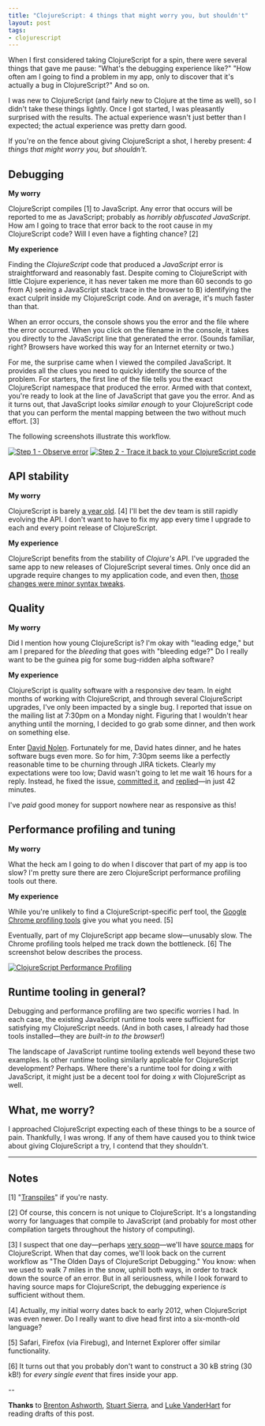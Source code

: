 ```yaml
---
title: "ClojureScript: 4 things that might worry you, but shouldn't"
layout: post
tags:
- clojurescript
---
```


When I first considered taking ClojureScript for a spin, there were several things that gave me pause:
"What's the debugging experience like?"
"How often am I going to find a problem in my app, only to discover that it's actually a bug in ClojureScript?"
And so on.

I was new to ClojureScript (and fairly new to Clojure at the time as well), so I didn't take these things lightly.
Once I got started, I was pleasantly surprised with the results.
The actual experience wasn't just better than I expected; the actual experience was pretty darn good.

If you're on the fence about giving ClojureScript a shot, I hereby present: *4 things that might worry you, but shouldn't*.


## Debugging

**My worry**

ClojureScript compiles [1] to JavaScript.
Any error that occurs will be reported to me as JavaScript; probably as *horribly obfuscated JavaScript*.
How am I going to trace that error back to the root cause in my ClojureScript code?
Will I even have a fighting chance? [2]

**My experience**

Finding the *ClojureScript* code that produced a *JavaScript* error is straightforward and reasonably fast.
Despite coming to ClojureScript with little Clojure experience, it has never taken me more than 60 seconds to go from
A) seeing a JavaScript stack trace in the browser to
B) identifying the exact culprit inside my ClojureScript code.
And on average, it's much faster than that.

When an error occurs, the console shows you the error and the file where the error occurred.
When you click on the filename in the console, it takes you directly to the JavaScript line that generated the error.
(Sounds familiar, right? Browsers have worked this way for an Internet eternity or two.)

For me, the surprise came when I viewed the compiled JavaScript.
It provides all the clues you need to quickly identify the source of the problem.
For starters, the first line of the file tells you the exact ClojureScript namespace that produced the error.
Armed with that context, you're ready to look at the line of JavaScript that gave you the error.
And as it turns out, that JavaScript looks *similar enough* to your ClojureScript code that you can perform the mental mapping between the two without much effort. [3]

The following screenshots illustrate this workflow.

[![Step 1 - Observe error](http://jasonrudolph.com/resources/201209-cljs-debugging-1-thumb.png "Step 1 - Observe error")](http://jasonrudolph.com/resources/201209-cljs-debugging-1.png)
[![Step 2 - Trace it back to your ClojureScript code](http://jasonrudolph.com/resources/201209-cljs-debugging-2-thumb.png "Step 2 - Trace it back to your ClojureScript code")](http://jasonrudolph.com/resources/201209-cljs-debugging-2.png)


## API stability

**My worry**

ClojureScript is barely [a year old](https://twitter.com/jasonrudolph/status/226271633181143040). [4]
I'll bet the dev team is still rapidly evolving the API.
I don't want to have to fix my app every time I upgrade to each and every point release of ClojureScript.

**My experience**

ClojureScript benefits from the stability of *Clojure's* API.
I've upgraded the same app to new releases of ClojureScript several times.
Only once did an upgrade require changes to my application code, and even then, [those changes were minor syntax tweaks](https://github.com/jasonrudolph/one-rep-max/commit/014f8d71a99353b2b0b8490c262eea8de69a3ca3).


## Quality

**My worry**

Did I mention how young ClojureScript is?
I'm okay with "leading edge," but am I prepared for the *bleeding* that goes with "bleeding edge?"
Do I really want to be the guinea pig for some bug-ridden alpha software?

**My experience**

ClojureScript is quality software with a responsive dev team.
In eight months of working with ClojureScript, and through several ClojureScript upgrades, I've only been impacted by a single bug.
I reported that issue on the mailing list at 7:30pm on a Monday night.
Figuring that I wouldn't hear anything until the morning, I decided to go grab some dinner, and then work on something else.

Enter [David Nolen](https://twitter.com/swannodette).
Fortunately for me, David hates dinner, and he hates software bugs even more.
So for him, 7:30pm seems like a perfectly reasonable time to be churning through JIRA tickets.
Clearly my expectations were too low; David wasn't going to let me wait 16 hours for a reply.
Instead, he fixed the issue, [committed it](https://github.com/clojure/clojurescript/commit/9319579), and [replied](https://groups.google.com/d/msg/clojure-dev/I2T5Nn7gu3Q/pwpCe2IvBxEJ)—in just 42 minutes.

I've *paid* good money for support nowhere near as responsive as this!


## Performance profiling and tuning

**My worry**

What the heck am I going to do when I discover that part of my app is too slow?
I'm pretty sure there are zero ClojureScript performance profiling tools out there.

**My experience**

While you're unlikely to find a ClojureScript-specific perf tool, the [Google Chrome profiling tools](https://developers.google.com/chrome-developer-tools/docs/cpu-profiling) give you what you need. [5]

Eventually, part of my ClojureScript app became slow—unusably slow.
The Chrome profiling tools helped me track down the bottleneck. [6]
The screenshot below describes the process.

[![ClojureScript Performance Profiling](http://jasonrudolph.com/resources/201209-cljs-performance-profiling-thumb.png "ClojureScript Performance Profiling")](http://jasonrudolph.com/resources/201209-cljs-performance-profiling.png)

## Runtime tooling in general?

Debugging and performance profiling are two specific worries I had.
In each case, the existing JavaScript runtime tools were sufficient for satisfying my ClojureScript needs.
(And in both cases, I already had those tools installed—they are *built-in to the browser*!)

The landscape of JavaScript runtime tooling extends well beyond these two examples.
Is other runtime tooling similarly applicable for ClojureScript development?
Perhaps.
Where there's a runtime tool for doing *x* with JavaScript, it might just be a decent tool for doing *x* with ClojureScript as well.


## What, me worry?

I approached ClojureScript expecting each of these things to be a source of pain.
Thankfully, I was wrong.
If any of them have caused you to think twice about giving ClojureScript a try, I contend that they shouldn't.

----

## Notes

[1] "[Transpiles](http://en.wikipedia.org/wiki/Transpile)" if you're nasty.

[2] Of course, this concern is not unique to ClojureScript. It's a longstanding worry for languages that compile to JavaScript (and probably for most other compilation targets throughout the history of computing).

[3] I suspect that one day—perhaps [very soon](https://twitter.com/swannodette/status/241671008438849537)—we'll have [source maps](http://www.html5rocks.com/en/tutorials/developertools/sourcemaps/ "Introduction to JavaScript Source Maps - HTML5 Rocks") for ClojureScript.
When that day comes, we'll look back on the current workflow as "The Olden Days of ClojureScript Debugging."
You know: when we used to walk 7 miles in the snow, uphill both ways, in order to track down the source of an error.
But in all seriousness, while I look forward to having source maps for ClojureScript, the debugging experience *is* sufficient without them.

[4] Actually, my initial worry dates back to early 2012, when ClojureScript was even newer. Do I really want to dive head first into a six-month-old language?

[5] Safari, Firefox (via Firebug), and Internet Explorer offer similar functionality.

[6] It turns out that you probably don't want to construct a 30 kB string (30 kB!) for *every single event* that fires inside your app.

--

**Thanks** to [Brenton Ashworth](https://twitter.com/brentonashworth), [Stuart Sierra](https://twitter.com/stuartsierra), and [Luke VanderHart](https://twitter.com/levanderhart) for reading drafts of this post.
